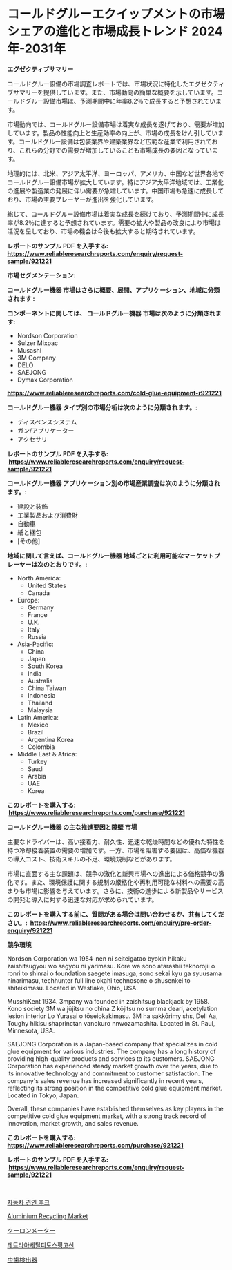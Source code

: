 <p><h1>コールドグルーエクイップメントの市場シェアの進化と市場成長トレンド 2024年-2031年</h1></p><p><strong>エグゼクティブサマリー</strong></p>
<p><p>コールドグルー設備の市場調査レポートでは、市場状況に特化したエグゼクティブサマリーを提供しています。また、市場動向の簡単な概要を示しています。コールドグルー設備市場は、予測期間中に年率8.2％で成長すると予想されています。</p><p>市場動向では、コールドグルー設備市場は着実な成長を遂げており、需要が増加しています。製品の性能向上と生産効率の向上が、市場の成長をけん引しています。コールドグルー設備は包装業界や建築業界など広範な産業で利用されており、これらの分野での需要が増加していることも市場成長の要因となっています。</p><p>地理的には、北米、アジア太平洋、ヨーロッパ、アメリカ、中国など世界各地でコールドグルー設備市場が拡大しています。特にアジア太平洋地域では、工業化の進展や製造業の発展に伴い需要が急増しています。中国市場も急速に成長しており、市場の主要プレーヤーが進出を強化しています。</p><p>総じて、コールドグルー設備市場は着実な成長を続けており、予測期間中に成長率が8.2％に達すると予想されています。需要の拡大や製品の改良により市場は活況を呈しており、市場の機会は今後も拡大すると期待されています。</p></p>
<p><strong>レポートのサンプル PDF を入手する: <a href="https://www.reliableresearchreports.com/enquiry/request-sample/921221">https://www.reliableresearchreports.com/enquiry/request-sample/921221</a></strong></p>
<p><strong>市場セグメンテーション:</strong></p>
<p><strong> コールドグルー機器 市場はさらに概要、展開、アプリケーション、地域に分類されます :</strong></p>
<p><strong>コンポーネントに関しては、 コールドグルー機器 市場は次のように分類されます: &nbsp;</strong></p>
<p><ul><li>Nordson Corporation</li><li>Sulzer Mixpac</li><li>Musashi</li><li>3M Company</li><li>DELO</li><li>SAEJONG</li><li>Dymax Corporation</li></ul></p>
<p><strong><a href="https://www.reliableresearchreports.com/cold-glue-equipment-r921221">https://www.reliableresearchreports.com/cold-glue-equipment-r921221</a></strong></p>
<p><strong> コールドグルー機器 タイプ別の市場分析は次のように分類されます。:</strong></p>
<p><ul><li>ディスペンスシステム</li><li>ガン/アプリケーター</li><li>アクセサリ</li></ul></p>
<p><strong>レポートのサンプル PDF を入手する: &nbsp;<a href="https://www.reliableresearchreports.com/enquiry/request-sample/921221">https://www.reliableresearchreports.com/enquiry/request-sample/921221</a></strong></p>
<p><strong> コールドグルー機器 アプリケーション別の市場産業調査は次のように分類されます。:</strong></p>
<p><ul><li>建設と装飾</li><li>工業製品および消費財</li><li>自動車</li><li>紙と梱包</li><li>[その他]</li></ul></p>
<p><strong>地域に関して言えば、コールドグルー機器 地域ごとに利用可能なマーケットプレーヤーは次のとおりです。:</strong></p>
<p><ul>
    <li>
        North America:
        <ul>
            <li>United States</li>
            <li>Canada</li>
        </ul>
    </li>
    <li>
        Europe:
        <ul>
            <li>Germany</li>
            <li>France</li>
            <li>U.K.</li>
            <li>Italy</li>
            <li>Russia</li>
        </ul>
    </li>
    <li>
        Asia-Pacific:
        <ul>
            <li>China</li>
            <li>Japan</li>
            <li>South Korea</li>
            <li>India</li>
            <li>Australia</li>
            <li>China Taiwan</li>
            <li>Indonesia</li>
            <li>Thailand</li>
            <li>Malaysia</li>
        </ul>
    </li>
    <li>
        Latin America:
        <ul>
            <li>Mexico</li>
            <li>Brazil</li>
            <li>Argentina Korea</li>
            <li>Colombia</li>
        </ul>
    </li>
    <li>
        Middle East & Africa:
        <ul>
            <li>Turkey</li>
            <li>Saudi</li>
            <li>Arabia</li>
            <li>UAE</li>
            <li>Korea</li>
        </ul>
    </li>
    </ul></p>
<p><strong>このレポートを購入する: &nbsp;<a href="https://www.reliableresearchreports.com/purchase/921221">https://www.reliableresearchreports.com/purchase/921221</a></strong></p>
<p><strong>コールドグルー機器 の主な推進要因と障壁 市場</strong></p>
<p><p>主要なドライバーは、高い接着力、耐久性、迅速な乾燥時間などの優れた特性を持つ冷却接着装置の需要の増加です。一方、市場を阻害する要因は、高価な機器の導入コスト、技術スキルの不足、環境規制などがあります。</p><p>市場に直面する主な課題は、競争の激化と新興市場への進出による価格競争の激化です。また、環境保護に関する規制の厳格化や再利用可能な材料への需要の高まりも市場に影響を与えています。さらに、技術の進歩による新製品やサービスの開発と導入に対する迅速な対応が求められています。</p></p>
<p><strong>このレポートを購入する前に、質問がある場合は問い合わせるか、共有してください。:&nbsp; <a href="https://www.reliableresearchreports.com/enquiry/pre-order-enquiry/921221">https://www.reliableresearchreports.com/enquiry/pre-order-enquiry/921221</a></strong></p>
<p><strong>競争環境</strong></p>
<p><p>Nordson Corporation wa 1954-nen ni seiteigatao byokin hikaku zaishitsugyou wo sagyou ni yarimasu. Kore wa sono atarashii teknorojii o ronri to shinrai o foundation saegete imasuga, sono sekai kyu ga syuusama ninarimasu, techhunter full line okahi technosone o shusenkei to shiteikimasu. Located in Westlake, Ohio, USA.</p><p>MusshiKent 1934. 3mpany wa founded in zaishitsug blackjack by 1958. Kono society 3M wa jūjitsu no china Z kōjitsu no summa deari, acetylation lesion interior Lo Yurasai o tōseiokakimasu. 3M ha sakkōrimy shs, Dell Aa, Toughy hikisu shaprinctan vanokuro nnwozamashita. Located in St. Paul, Minnesota, USA.</p><p>SAEJONG Corporation is a Japan-based company that specializes in cold glue equipment for various industries. The company has a long history of providing high-quality products and services to its customers. SAEJONG Corporation has experienced steady market growth over the years, due to its innovative technology and commitment to customer satisfaction. The company's sales revenue has increased significantly in recent years, reflecting its strong position in the competitive cold glue equipment market. Located in Tokyo, Japan.</p><p>Overall, these companies have established themselves as key players in the competitive cold glue equipment market, with a strong track record of innovation, market growth, and sales revenue.</p></p>
<p><strong>このレポートを購入する: &nbsp; <a href="https://www.reliableresearchreports.com/purchase/921221">https://www.reliableresearchreports.com/purchase/921221</a></strong></p>
<p><strong>レポートのサンプル PDF を入手する: &nbsp;<a href="https://www.reliableresearchreports.com/enquiry/request-sample/921221">https://www.reliableresearchreports.com/enquiry/request-sample/921221</a></strong><strong></strong></p>
<p>&nbsp;</p>
<p><p><a href="https://medium.com/@mehereenadusoye/%EC%B0%A8%EB%9F%89-%EA%B2%AC%EC%9D%B8-%ED%9B%84%ED%81%AC-%EC%8B%9C%EC%9E%A5-%EC%A0%90%EC%9C%A0%EC%9C%A8-%EB%B3%80%ED%99%94-%EB%B0%8F-%EC%8B%9C%EC%9E%A5-%EC%84%B1%EC%9E%A5-%ED%8A%B8%EB%A0%8C%EB%93%9C-2024-2031-07e90020daa3">자동차 견인 후크</a></p><p><a href="https://www.linkedin.com/pulse/aluminium-recycling-market-size-global-industry-overview-segmentation-jcffe?trackingId=Wau8Q4Q3%2FYqfolByZS%2FbqQ%3D%3D">Aluminium Recycling Market</a></p><p><a href="https://medium.com/@kamdeall7845/%E3%82%AF%E3%83%BC%E3%83%AD%E3%83%B3%E3%83%A1%E3%83%BC%E3%82%BF%E3%83%BC%E5%B8%82%E5%A0%B4%E5%88%86%E6%9E%90-%E3%81%9D%E3%81%AEcagr-%E5%B8%82%E5%A0%B4%E3%82%BB%E3%82%B0%E3%83%A1%E3%83%B3%E3%83%86%E3%83%BC%E3%82%B7%E3%83%A7%E3%83%B3-%E3%81%8A%E3%82%88%E3%81%B3%E3%82%B0%E3%83%AD%E3%83%BC%E3%83%90%E3%83%AB%E7%94%A3%E6%A5%AD%E6%A6%82%E8%A6%81-c320d95fbc4d">クーロンメーター</a></p><p><a href="https://medium.com/@flower89678/%ED%85%8C%ED%8A%B8%EB%9D%BC%EC%95%84%EC%84%B8%ED%8B%B8%ED%94%BC%ED%86%A0%EC%8A%A4%ED%95%91%EA%B3%A0%EC%8B%A0-%EC%8B%9C%EC%9E%A5-%EB%B6%84%EC%84%9D-%EA%B7%B8%EC%9D%98-cagr-%EC%8B%9C%EC%9E%A5-%EC%84%B8%EB%B6%84%ED%99%94-%EB%B0%8F-%EA%B8%80%EB%A1%9C%EB%B2%8C-%EC%82%B0%EC%97%85-%EA%B0%9C%EC%9A%94-d7680c3b6607">테트라아세틸피토스핑고신</a></p><p><a href="https://medium.com/@hazelnutt83/%E8%99%AB%E6%AD%AF%E6%A4%9C%E5%87%BA%E5%99%A8%E5%B8%82%E5%A0%B4-%E5%B8%82%E5%A0%B4%E3%82%B7%E3%82%A7%E3%82%A2-%E5%B8%82%E5%A0%B4%E3%83%88%E3%83%AC%E3%83%B3%E3%83%89-%E3%81%8A%E3%82%88%E3%81%B3%E5%B0%86%E6%9D%A5%E3%81%AE%E6%88%90%E9%95%B7%E3%82%92%E6%8E%A2%E3%82%8B-30d77eb01929">虫歯検出器</a></p></p>